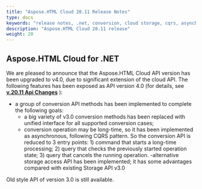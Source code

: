 ```yaml
---
title: "Aspose.HTML Cloud 20.11 Release Notes"
type: docs
keywords: "release notes, .net, conversion, cloud storage, cqrs, asynchronous conversion"
description: "Aspose.HTML Cloud 20.11 release"
weight: 20
---
```


## **Aspose.HTML Cloud for .NET**

We are pleased to announce that the Aspose.HTML Cloud API version has been upgraded to v4.0, due to significant extension of the cloud API.
The following features has been exposed as API version 4.0 (for details, see  [**v.20.11 Api Changes**](20-11-api-changes/_index.md) ):

- a group of conversion API methods has been implemented to complete the following goals:
	- a big variety of v3.0 conversion methods has been replaced with unified interface for all supported conversion cases;
	- conversion operation may be long-time, so it has been implemented as asynchronous, following CQRS pattern. So the conversion API is reduced to 3 entry points: 1) command that starts a long-time processing; 2) query that checks the previously started operation state; 3) query that cancels the running operation.
-alternative storage access API has been implemented; it has some advantages compared with existing Storage API v3.0 

Old style API of version 3.0 is still available.



